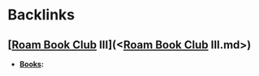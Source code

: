 
# Backlinks
## [[Roam Book Club](<[Roam Book Club.md>) III](<[Roam Book Club](<Roam Book Club.md>) III.md>)
- **[Books](<Books.md>):**

